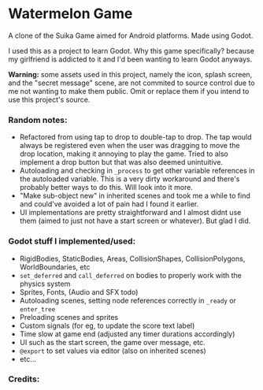# Watermelon Game

A clone of the Suika Game aimed for Android platforms. Made using Godot.

I used this as a project to learn Godot. Why this game specifically? because my girlfriend is addicted to it and I'd been wanting to learn Godot anyways.

**Warning:** some assets used in this project, namely the icon, splash screen, and the "secret message" scene, are not commited to source control due to me not wanting to make them public. Omit or replace them if you intend to use this project's source.

### Random notes:
- Refactored from using tap to drop to double-tap to drop. The tap would always be registered even when the user was dragging to move the drop location, making it annoying to play the game. Tried to also implement a drop button but that was also deemed unintuitive.
- Autoloading and checking in `_process` to get other variable references in the autoloaded variable. This is a very dirty workaround and there's probably better ways to do this. Will look into it more.
- "Make sub-object new" in inherited scenes and took me a while to find and could've avoided a lot of pain had I found it earlier.
- UI implementations are pretty straightforward and I almost didnt use them (aimed to just not have a start screen or whatever). But glad I did.

### Godot stuff I implemented/used:

- RigidBodies, StaticBodies, Areas, CollisionShapes, CollisionPolygons, WorldBoundaries, etc
- `set_deferred` and `call_deferred` on bodies to properly work with the physics system
- Sprites, Fonts, (Audio and SFX todo)
- Autoloading scenes, setting node references correctly in `_ready` or `enter_tree`
- Preloading scenes and sprites
- Custom signals (for eg, to update the score text label)
- Time slow at game end (adjusted any timer durations accordingly)
- UI such as the start screen, the game over message, etc.
- `@export` to set values via editor (also on inherited scenes)
- etc...

### Credits: